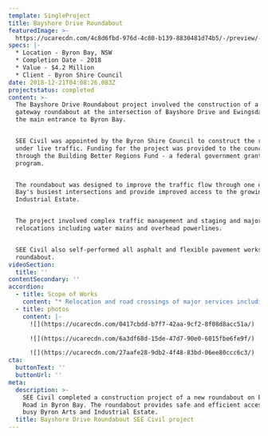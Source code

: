 ```yaml
---
template: SingleProject
title: Bayshore Drive Roundabout
featuredImage: >-
  https://ucarecdn.com/4c8d6fbd-976d-4c80-b139-8830481d74b5/-/preview/-/enhance/50/
specs: |-
  * Location - Byron Bay, NSW
  * Completion Date - 2018
  * Value - $4.2 Million
  * Client - Byron Shire Council
date: 2018-12-21T04:08:26.083Z
projectstatus: completed
content: >-
  The Bayshore Drive Roundabout project involved the construction of a new
  gateway roundabout at the intersection of Bayshore Drive and Ewingsdale Road -
  the main entrance to Byron Bay. 


  SEE Civil was appointed by the Byron Shire Council to construct the roundabout
  under live traffic. Funding for the project was provided to the council
  through the Building Better Regions Fund - a federal government grants
  program. 


  The roundabout was designed to improve the traffic flow through one of Byron
  Bay's busiest intersections and provide improved access to the growing Arts &
  Industrial Estate. 


  The project involved complex traffic management and staging and major asset
  relocations including water mains and overhead powerlines. 


  SEE Civil also self-performed all asphalt and flexible pavement works for the
  roundabout.
videoSection:
  title: ''
contentSecondary: ''
accordion:
  - title: Scope of Works
    content: "* Relocation and road crossings of major services including water reticulation and electrical.\r\n* Construction and renewal of stormwater drainage box culverts, pipes, headwalls.\r\n* Demolition and removal of existing AC sealed pavement and redundant culverts, kerbs, fencing etc.\r\n* Concrete works including kerb and gutter, RMS R82 lean mix concrete subbase, RMS R83 Steel Fibre Reinforced Concrete (SFRC) Roundabout base pavement, central concrete roundabout apron and footpaths.\r\n* All traffic management for a 3-stage construction of the SFRC roundabout pavement and associated civil works with heavy traffic maintaining two-way traffic at all times.\r\n* Refuge island on Ewingsdale Road, kerb side median and traffic islands\r\n* Temporary & final line marking and signage within the roundabout footprint\r\n* Liaison with key stakeholders including adjacent residential houses, the industrial area, Byron Shire Council, major utility providers and the community.\r\n* Special Federal Government funding reporting requirements, invoicing and categorising all works into Plant, Labour and Materials."
  - title: photos
    content: |-
      ![](https://ucarecdn.com/0417cbdd-b7f7-42aa-9cf2-8f08d8acc51a/)

      ![](https://ucarecdn.com/6a3df68d-15de-47d7-90e0-6015fbe6fe9f/)

      ![](https://ucarecdn.com/27aafe28-9db2-4f48-83bd-06ee80ccc6c3/)
cta:
  buttonText: ''
  buttonUrl: ''
meta:
  description: >-
    SEE Civil completed a construction project of a new roundabout on Ewingsdale
    Road in Byron Bay. The roundabout provides safe and efficient access to the
    busy Byron Arts and Industrial Estate. 
  title: Bayshore Drive Roundabout SEE Civil project
---
```



